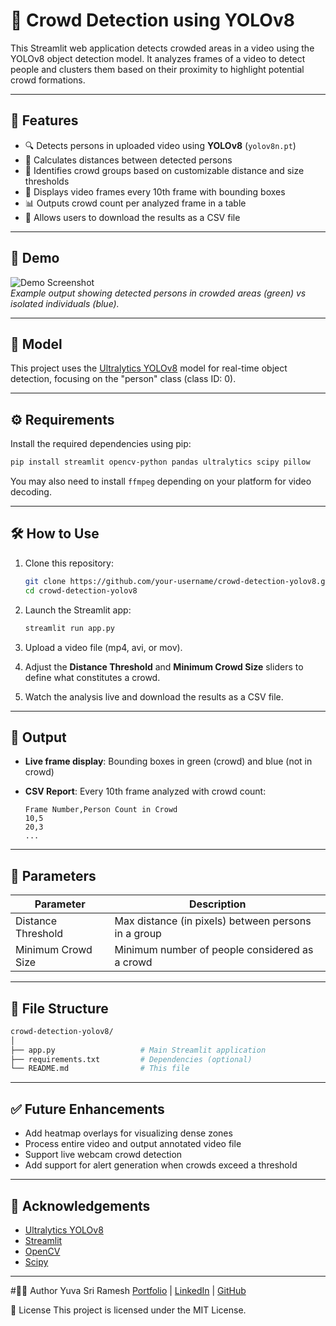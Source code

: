 # 👥 Crowd Detection using YOLOv8

This Streamlit web application detects crowded areas in a video using the YOLOv8 object detection model. It analyzes frames of a video to detect people and clusters them based on their proximity to highlight potential crowd formations.

---

## 🚀 Features

- 🔍 Detects persons in uploaded video using **YOLOv8** (`yolov8n.pt`)
- 📏 Calculates distances between detected persons
- 🔵 Identifies crowd groups based on customizable distance and size thresholds
- 🎥 Displays video frames every 10th frame with bounding boxes
- 📊 Outputs crowd count per analyzed frame in a table
- 📁 Allows users to download the results as a CSV file

---

## 📸 Demo

![Demo Screenshot](demo_screenshot.png)  
*Example output showing detected persons in crowded areas (green) vs isolated individuals (blue).*

---

## 🧠 Model

This project uses the [Ultralytics YOLOv8](https://github.com/ultralytics/ultralytics) model for real-time object detection, focusing on the "person" class (class ID: 0).

---

## ⚙️ Requirements

Install the required dependencies using pip:

```bash
pip install streamlit opencv-python pandas ultralytics scipy pillow
````

You may also need to install `ffmpeg` depending on your platform for video decoding.

---

## 🛠️ How to Use

1. Clone this repository:

   ```bash
   git clone https://github.com/your-username/crowd-detection-yolov8.git
   cd crowd-detection-yolov8
   ```

2. Launch the Streamlit app:

   ```bash
   streamlit run app.py
   ```

3. Upload a video file (mp4, avi, or mov).

4. Adjust the **Distance Threshold** and **Minimum Crowd Size** sliders to define what constitutes a crowd.

5. Watch the analysis live and download the results as a CSV file.

---

## 📁 Output

* **Live frame display**: Bounding boxes in green (crowd) and blue (not in crowd)
* **CSV Report**: Every 10th frame analyzed with crowd count:

  ```csv
  Frame Number,Person Count in Crowd
  10,5
  20,3
  ...
  ```

---

## 📌 Parameters

| Parameter          | Description                                         |
| ------------------ | --------------------------------------------------- |
| Distance Threshold | Max distance (in pixels) between persons in a group |
| Minimum Crowd Size | Minimum number of people considered as a crowd      |

---

## 📂 File Structure

```bash
crowd-detection-yolov8/
│
├── app.py                   # Main Streamlit application
├── requirements.txt         # Dependencies (optional)
└── README.md                # This file
```

---

## ✅ Future Enhancements

* Add heatmap overlays for visualizing dense zones
* Process entire video and output annotated video file
* Support live webcam crowd detection
* Add support for alert generation when crowds exceed a threshold

---

## 🙌 Acknowledgements

* [Ultralytics YOLOv8](https://github.com/ultralytics/ultralytics)
* [Streamlit](https://streamlit.io/)
* [OpenCV](https://opencv.org/)
* [Scipy](https://www.scipy.org/)

---

#🧑‍💻 Author
Yuva Sri Ramesh
[Portfolio](https://yuva-sri-ramesh-portfolio.vercel.app/) | [LinkedIn](https://www.linkedin.com/in/yuvasri-r/) | [GitHub](https://github.com/Yuvaramesh)

📜 License
This project is licensed under the MIT License.
